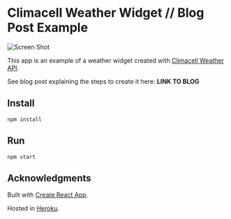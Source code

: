 # Climacell Weather Widget // Blog Post Example

![Screen Shot](https://climacell-weather-widget.herokuapp.com/screen.png "Screen Shot")

This app is an example of a weather widget created with [Climacell Weather API](https://developer.climacell.co/).

See blog post explaining the steps to create it here: **LINK TO BLOG**

## Install

    npm install
    
## Run

    npm start

## Acknowledgments

Built with [Create React App](https://create-react-app.dev/docs/getting-started/).

Hosted in [Heroku](https://www.heroku.com/). 
